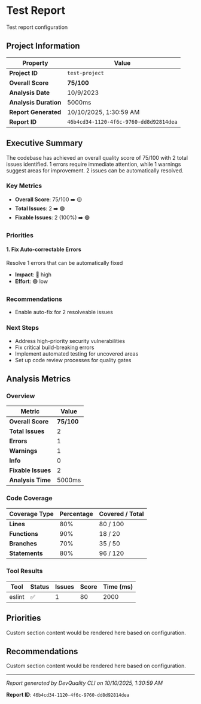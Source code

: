 # Test Report

Test report configuration

## Project Information

| Property | Value |
|----------|-------|
| **Project ID** | `test-project` |
| **Overall Score** | **75/100** |
| **Analysis Date** | 10/9/2023 |
| **Analysis Duration** | 5000ms |
| **Report Generated** | 10/10/2025, 1:30:59 AM |
| **Report ID** | `46b4cd34-1120-4f6c-9760-dd8d92814dea` |

## Executive Summary

The codebase has achieved an overall quality score of 75/100 with 2 total issues identified. 1 errors require immediate attention, while 1 warnings suggest areas for improvement. 2 issues can be automatically resolved.

### Key Metrics

- **Overall Score**: 75/100 ➡️ 🟡
- **Total Issues**: 2 ➡️ 🟢
- **Fixable Issues**: 2 (100%) ➡️ 🟢

### Priorities

#### 1. Fix Auto\-correctable Errors

Resolve 1 errors that can be automatically fixed

- **Impact**: 🔴 high
- **Effort**: 🟢 low

### Recommendations

- Enable auto\-fix for 2 resolveable issues

### Next Steps

- Address high\-priority security vulnerabilities
- Fix critical build\-breaking errors
- Implement automated testing for uncovered areas
- Set up code review processes for quality gates

## Analysis Metrics

### Overview

| Metric | Value |
|--------|-------|
| **Overall Score** | **75/100** |
| **Total Issues** | 2 |
| **Errors** | 1 |
| **Warnings** | 1 |
| **Info** | 0 |
| **Fixable Issues** | 2 |
| **Analysis Time** | 5000ms |

### Code Coverage

| Coverage Type | Percentage | Covered / Total |
|---------------|------------|-----------------|
| **Lines** | 80% | 80 / 100 |
| **Functions** | 90% | 18 / 20 |
| **Branches** | 70% | 35 / 50 |
| **Statements** | 80% | 96 / 120 |

### Tool Results

| Tool | Status | Issues | Score | Time (ms) |
|------|--------|--------|-------|-----------|
| eslint | ✅ | 1 | 80 | 2000 |

## Priorities

Custom section content would be rendered here based on configuration.

## Recommendations

Custom section content would be rendered here based on configuration.

---

*Report generated by DevQuality CLI on 10/10/2025, 1:30:59 AM*

**Report ID**: `46b4cd34-1120-4f6c-9760-dd8d92814dea`
